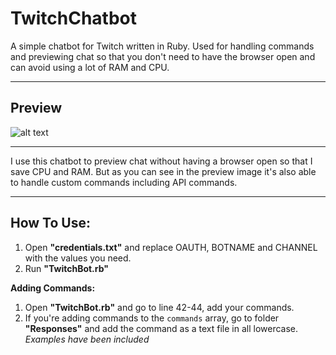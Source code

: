 # TwitchChatbot
A simple chatbot for Twitch written in Ruby. Used for handling commands and previewing chat so that you don't need to have the browser open and can avoid using a lot of RAM and CPU.

----

## Preview
![alt text](https://i.imgur.com/VrAybD8.png "Preview of the chat bot")

----

I use this chatbot to preview chat without having a browser open so that I save CPU and RAM.
But as you can see in the preview image it's also able to handle custom commands including API commands.

----

## How To Use:
1. Open **"credentials.txt"** and replace OAUTH, BOTNAME and CHANNEL with the values you need.
2. Run **"TwitchBot.rb"**


**Adding Commands:**
1. Open **"TwitchBot.rb"** and go to line 42-44, add your commands.
2. If you're adding commands to the `commands` array, go to folder **"Responses"** and add the command as a text file in all lowercase. _Examples have been included_ 
